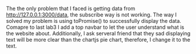 The the only problem that I faced is getting data from http://127.0.0.1:3000/data, the subscribe way is not working. The way I solved my problem is using toPromise() to successfully display the data. Comapre to last lab3 I add a top navbar to let the user understand what is the website about. Additionally, I ask serveral friend that they sad displaying text will be more clear than the chartjs pie chart, therefore, I change it to the text.
